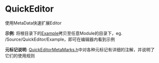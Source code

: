 # QuickEditor
使用MetaData快速扩展Editor

**示例**:  将根目录下的[Example](./Example/)拷贝至任意Module的目录下，eg. /Source/QuickEditor/Example，即可在编辑器内看到示例

**元标记说明**: [QuickEditorMetaMarks.h](./Source/QuickEditor/Public/QuickEditorMetaMarks.h)中对各种元标记有详细的注解，并说明了它们的使用规则

